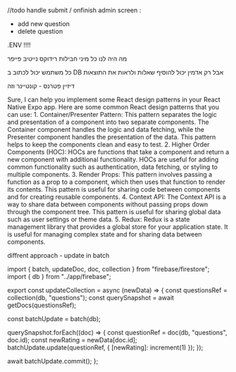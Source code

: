 //todo
handle submit / onfinish
admin screen :
- add new question
- delete question

.ENV !!!!



מה היה לנו
כל מיני חבילות
רידוקס
נייטיב פייפר

כל משתמש יכול לכתוב ב DB
אבל רק אדמין יכול להוסיף שאלות
ולראות את התוצאות

דיזיין פטרנס - קונטיינר וזה

Sure, I can help you implement some React design patterns in your React Native Expo app. Here are some common React design patterns that you can use:
1.
Container/Presenter Pattern: This pattern separates the logic and presentation of a component into two separate components. The Container component handles the logic and data fetching, while the Presenter component handles the presentation of the data. This pattern helps to keep the components clean and easy to test.
2.
Higher Order Components (HOC): HOCs are functions that take a component and return a new component with additional functionality. HOCs are useful for adding common functionality such as authentication, data fetching, or styling to multiple components.
3.
Render Props: This pattern involves passing a function as a prop to a component, which then uses that function to render its contents. This pattern is useful for sharing code between components and for creating reusable components.
4.
Context API: The Context API is a way to share data between components without passing props down through the component tree. This pattern is useful for sharing global data such as user settings or theme data.
5.
Redux: Redux is a state management library that provides a global store for your application state. It is useful for managing complex state and for sharing data between components.


diffrent approach - update in batch

import { batch, updateDoc, doc, collection } from "firebase/firestore";
import { db } from "../app/firebase";

export const updateCollection = async (newData) => {
  const questionsRef = collection(db, "questions");
  const querySnapshot = await getDocs(questionsRef);

  const batchUpdate = batch(db);

  querySnapshot.forEach((doc) => {
    const questionRef = doc(db, "questions", doc.id);
    const newRating = newData[doc.id];
    batchUpdate.update(questionRef, { [newRating]: increment(1) });
  });

  await batchUpdate.commit();
};
